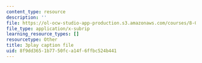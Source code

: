 ```yaml
---
content_type: resource
description: ''
file: https://ol-ocw-studio-app-production.s3.amazonaws.com/courses/8-01sc-classical-mechanics-fall-2016/8f9dd3651b7750fca14f6ffbc524b441_dvWKCH0ocu8.vtt
file_type: application/x-subrip
learning_resource_types: []
resourcetype: Other
title: 3play caption file
uid: 8f9dd365-1b77-50fc-a14f-6ffbc524b441
---
```


